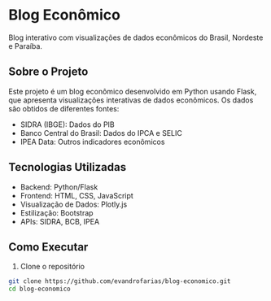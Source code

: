 # Blog Econômico

Blog interativo com visualizações de dados econômicos do Brasil, Nordeste e Paraíba.

## Sobre o Projeto

Este projeto é um blog econômico desenvolvido em Python usando Flask, que apresenta visualizações interativas de dados econômicos. Os dados são obtidos de diferentes fontes:

- SIDRA (IBGE): Dados do PIB
- Banco Central do Brasil: Dados do IPCA e SELIC
- IPEA Data: Outros indicadores econômicos

## Tecnologias Utilizadas

- Backend: Python/Flask
- Frontend: HTML, CSS, JavaScript
- Visualização de Dados: Plotly.js
- Estilização: Bootstrap
- APIs: SIDRA, BCB, IPEA

## Como Executar

1. Clone o repositório
```bash
git clone https://github.com/evandrofarias/blog-economico.git
cd blog-economico